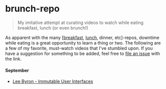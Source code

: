 # brunch-repo
> My imitative attempt at curating videos to watch while eating breakfast, lunch (or even brunch!)

As apparent with the many [[breakfast](https://github.com/ashleygwilliams/breakfast-repo), [lunch](https://github.com/briandennis/lunch-repo), dinner, etc]-repos, downtime while eating is a great opportunity to learn a thing or two. The following are a few of my favorite, must-watch videos that I've stumbled upon. If you have a suggestion for something to be added, feel free to [file an issue]() with the link.

#### September

- [Lee Byron - Immutable User Interfaces](https://vimeo.com/166790294)
